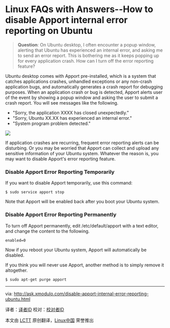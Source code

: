 Linux FAQs with Answers--How to disable Apport internal error reporting on Ubuntu
================================================================================
> **Question**: On Ubuntu desktop, I often encounter a popup window, alerting that Ubuntu has experienced an internal error, and asking me to send an error report. This is bothering me as it keeps popping up for every application crash. How can I turn off the error reporting feature? 

Ubuntu desktop comes with Apport pre-installed, which is a system that catches applications crashes, unhandled exceptions or any non-crash application bugs, and automatically generates a crash report for debugging purposes. When an application crash or bug is detected, Apport alerts user of the event by showing a popup window and asking the user to submit a crash report. You will see messages like the following.

- "Sorry, the application XXXX has closed unexpectedly."
- "Sorry, Ubuntu XX.XX has experienced an internal error."
- "System program problem detected." 

![](https://farm9.staticflickr.com/8635/15688551119_708b23b12a_z.jpg)

If application crashes are recurring, frequent error reporting alerts can be disturbing. Or you may be worried that Apport can collect and upload any sensitive information of your Ubuntu system. Whatever the reason is, you may want to disable Apport's error reporting feature.

### Disable Apport Error Reporting Temporarily ###

If you want to disable Apport temporarily, use this command:

    $ sudo service apport stop 

Note that Apport will be enabled back after you boot your Ubuntu system.

### Disable Apport Error Reporting Permanently ###

To turn off Apport permanently, edit /etc/default/apport with a text editor, and change the content to the following.

    enabled=0

Now if you reboot your Ubuntu system, Apport will automatically be disabled.

If you think you will never use Apport, another method is to simply remove it altogether.

    $ sudo apt-get purge apport 

--------------------------------------------------------------------------------

via: http://ask.xmodulo.com/disable-apport-internal-error-reporting-ubuntu.html

译者：[译者ID](https://github.com/译者ID)
校对：[校对者ID](https://github.com/校对者ID)

本文由 [LCTT](https://github.com/LCTT/TranslateProject) 原创翻译，[Linux中国](http://linux.cn/) 荣誉推出